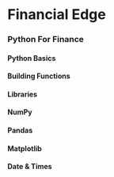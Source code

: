 # Financial Edge 
### Python For Finance

#### Python Basics
#### Building Functions
#### Libraries
#### NumPy
#### Pandas
#### Matplotlib
#### Date & Times
